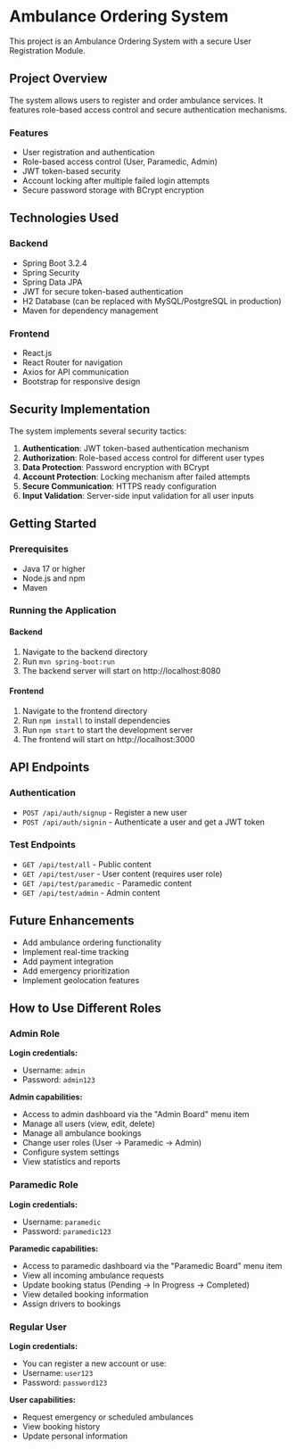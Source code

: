 # Ambulance Ordering System

This project is an Ambulance Ordering System with a secure User Registration Module.

## Project Overview

The system allows users to register and order ambulance services. It features role-based access control and secure authentication mechanisms.

### Features

- User registration and authentication
- Role-based access control (User, Paramedic, Admin)
- JWT token-based security
- Account locking after multiple failed login attempts
- Secure password storage with BCrypt encryption

## Technologies Used

### Backend
- Spring Boot 3.2.4
- Spring Security
- Spring Data JPA
- JWT for secure token-based authentication
- H2 Database (can be replaced with MySQL/PostgreSQL in production)
- Maven for dependency management

### Frontend
- React.js
- React Router for navigation
- Axios for API communication
- Bootstrap for responsive design

## Security Implementation

The system implements several security tactics:
1. **Authentication**: JWT token-based authentication mechanism
2. **Authorization**: Role-based access control for different user types
3. **Data Protection**: Password encryption with BCrypt
4. **Account Protection**: Locking mechanism after failed attempts
5. **Secure Communication**: HTTPS ready configuration
6. **Input Validation**: Server-side input validation for all user inputs

## Getting Started

### Prerequisites
- Java 17 or higher
- Node.js and npm
- Maven

### Running the Application

#### Backend
1. Navigate to the backend directory
2. Run `mvn spring-boot:run`
3. The backend server will start on http://localhost:8080

#### Frontend
1. Navigate to the frontend directory
2. Run `npm install` to install dependencies
3. Run `npm start` to start the development server
4. The frontend will start on http://localhost:3000

## API Endpoints

### Authentication
- `POST /api/auth/signup` - Register a new user
- `POST /api/auth/signin` - Authenticate a user and get a JWT token

### Test Endpoints
- `GET /api/test/all` - Public content
- `GET /api/test/user` - User content (requires user role)
- `GET /api/test/paramedic` - Paramedic content
- `GET /api/test/admin` - Admin content

## Future Enhancements
- Add ambulance ordering functionality
- Implement real-time tracking
- Add payment integration
- Add emergency prioritization
- Implement geolocation features

## How to Use Different Roles

### Admin Role
**Login credentials:** 
- Username: `admin`
- Password: `admin123`

**Admin capabilities:**
- Access to admin dashboard via the "Admin Board" menu item
- Manage all users (view, edit, delete)
- Manage all ambulance bookings
- Change user roles (User → Paramedic → Admin)
- Configure system settings
- View statistics and reports

### Paramedic Role
**Login credentials:**
- Username: `paramedic`
- Password: `paramedic123`

**Paramedic capabilities:**
- Access to paramedic dashboard via the "Paramedic Board" menu item
- View all incoming ambulance requests
- Update booking status (Pending → In Progress → Completed)
- View detailed booking information
- Assign drivers to bookings

### Regular User
**Login credentials:**
- You can register a new account or use:
- Username: `user123`
- Password: `password123`

**User capabilities:**
- Request emergency or scheduled ambulances
- View booking history
- Update personal information 